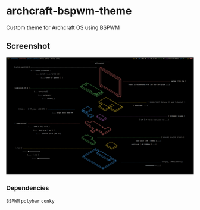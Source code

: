 # archcraft-bspwm-theme
Custom theme for Archcraft OS using BSPWM

## Screenshot
![BSPWM Desktop](https://github.com/ozanyetkin/archcraft-bspwm-theme/blob/main/Screenshot_2023-01-25-15-36-51_3840x1200.png)


### Dependencies

```BSPWM```
```polybar```
```conky```
